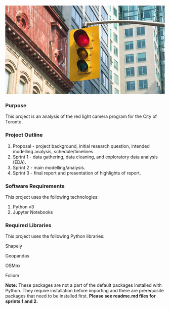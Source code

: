 ![alt text](Car-Redlights-Blog_945x525-min.jpg)

### Purpose
This project is an analysis of the red light camera program for the City of Toronto.

### Project Outline
1. Proposal - project background, initial research question, intended modelling analysis, schedule/timelines.
2. Sprint 1 - data gathering, data cleaning, and exploratory data analysis (EDA).
3. Sprint 2 - main modelling/analysis.
4. Sprint 3 - final report and presentation of highlights of report.

### Software Requirements
This project uses the following technologies:
1. Python v3
2. Jupyter Notebooks

### Required Libraries
This project uses the following Python libraries:

Shapely

Geopandas

OSMnx

Folium

**Note:** These packages are not a part of the default packages installed with Python. They require installation before importing and there are prerequisite packages that need to be installed first. **Please see readme.md files for sprints 1 and 2.**
